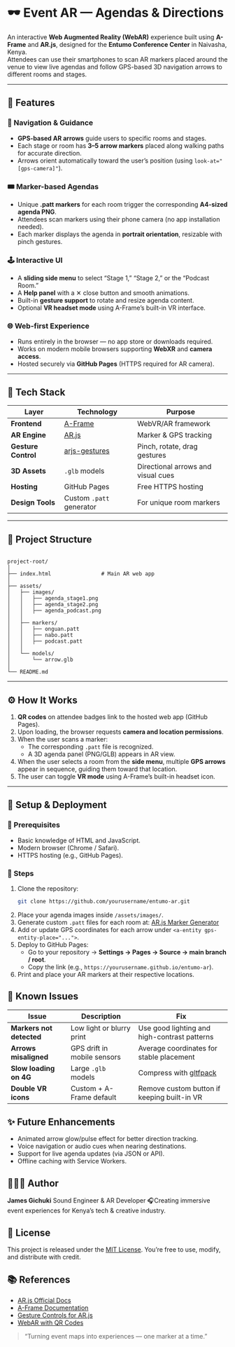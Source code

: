 # 🕶️ Event AR — Agendas & Directions

An interactive **Web Augmented Reality (WebAR)** experience built using **A-Frame** and **AR.js**, designed for the **Entumo Conference Center** in Naivasha, Kenya.  
Attendees can use their smartphones to scan AR markers placed around the venue to view live agendas and follow GPS-based 3D navigation arrows to different rooms and stages.

---

## 📱 Features

### 🧭 Navigation & Guidance
- **GPS-based AR arrows** guide users to specific rooms and stages.
- Each stage or room has **3–5 arrow markers** placed along walking paths for accurate direction.
- Arrows orient automatically toward the user’s position (using `look-at="[gps-camera]"`).

### 🎟️ Marker-based Agendas
- Unique **.patt markers** for each room trigger the corresponding **A4-sized agenda PNG**.
- Attendees scan markers using their phone camera (no app installation needed).
- Each marker displays the agenda in **portrait orientation**, resizable with pinch gestures.

### 🕹️ Interactive UI
- A **sliding side menu** to select “Stage 1,” “Stage 2,” or the “Podcast Room.”
- A **Help panel** with a ✕ close button and smooth animations.
- Built-in **gesture support** to rotate and resize agenda content.
- Optional **VR headset mode** using A-Frame’s built-in VR interface.

### 🌐 Web-first Experience
- Runs entirely in the browser — no app store or downloads required.
- Works on modern mobile browsers supporting **WebXR** and **camera access**.
- Hosted securely via **GitHub Pages** (HTTPS required for AR camera).

---

## 🧠 Tech Stack

| Layer | Technology | Purpose |
|-------|-------------|----------|
| **Frontend** | [A-Frame](https://aframe.io) | WebVR/AR framework |
| **AR Engine** | [AR.js](https://ar-js-org.github.io/AR.js-Docs/) | Marker & GPS tracking |
| **Gesture Control** | [arjs-gestures](https://github.com/fcor/arjs-gestures) | Pinch, rotate, drag gestures |
| **3D Assets** | `.glb` models | Directional arrows and visual cues |
| **Hosting** | GitHub Pages | Free HTTPS hosting |
| **Design Tools** | Custom `.patt` generator | For unique room markers |

---

## 🧰 Project Structure

```

project-root/
│
├── index.html                # Main AR web app
│
├── assets/
│   ├── images/
│   │   ├── agenda_stage1.png
│   │   ├── agenda_stage2.png
│   │   ├── agenda_podcast.png
│   │
│   ├── markers/
│   │   ├── onguan.patt
│   │   ├── nabo.patt
│   │   ├── podcast.patt
│   │
│   └── models/
│       └── arrow.glb
│
└── README.md

````

---

## ⚙️ How It Works

1. **QR codes** on attendee badges link to the hosted web app (GitHub Pages).
2. Upon loading, the browser requests **camera and location permissions**.
3. When the user scans a marker:
   - The corresponding `.patt` file is recognized.
   - A 3D agenda panel (PNG/GLB) appears in AR view.
4. When the user selects a room from the **side menu**, multiple **GPS arrows** appear in sequence, guiding them toward that location.
5. The user can toggle **VR mode** using A-Frame’s built-in headset icon.

---

## 🧩 Setup & Deployment

### 🧠 Prerequisites
- Basic knowledge of HTML and JavaScript.
- Modern browser (Chrome / Safari).
- HTTPS hosting (e.g., GitHub Pages).

### 🔧 Steps
1. Clone the repository:
   ```bash
   git clone https://github.com/yourusername/entumo-ar.git
2. Place your agenda images inside `/assets/images/`.
3. Generate custom `.patt` files for each room at:
   [AR.js Marker Generator](https://jeromeetienne.github.io/AR.js/three.js/examples/marker-training/examples/generator.html)
4. Add or update GPS coordinates for each arrow under `<a-entity gps-entity-place="...">`.
5. Deploy to GitHub Pages:
   * Go to your repository → **Settings → Pages → Source → main branch / root**.
   * Copy the link (e.g., `https://yourusername.github.io/entumo-ar`).
6. Print and place your AR markers at their respective locations.


## 🧭 Known Issues

| Issue                    | Description                 | Fix                                                             |
| ------------------------ | --------------------------- | --------------------------------------------------------------- |
| **Markers not detected** | Low light or blurry print   | Use good lighting and high-contrast patterns                    |
| **Arrows misaligned**    | GPS drift in mobile sensors | Average coordinates for stable placement                        |
| **Slow loading on 4G**   | Large `.glb` models         | Compress with [gltfpack](https://github.com/zeux/meshoptimizer) |
| **Double VR icons**      | Custom + A-Frame default    | Remove custom button if keeping built-in VR                     |



## ✨ Future Enhancements

* Animated arrow glow/pulse effect for better direction tracking.
* Voice navigation or audio cues when nearing destinations.
* Support for live agenda updates (via JSON or API).
* Offline caching with Service Workers.



## 👨🏽‍💻 Author

**James Gichuki**
Sound Engineer & AR Developer
🎧Creating immersive event experiences for Kenya’s tech & creative industry.



## 🪪 License

This project is released under the [MIT License](LICENSE).
You’re free to use, modify, and distribute with credit.


## 📚 References

* [AR.js Official Docs](https://ar-js-org.github.io/AR.js-Docs/)
* [A-Frame Documentation](https://aframe.io/docs/)
* [Gesture Controls for AR.js](https://medium.com/@fabiojcortes/manipulate-your-3d-content-with-gestures-in-ar-js-78da4c076607)
* [WebAR with QR Codes](https://medium.com/chialab-open-source/how-to-deliver-ar-on-the-web-only-with-a-qr-code-e24b7b61f8cb)



> “Turning event maps into experiences — one marker at a time.”
